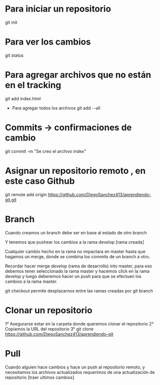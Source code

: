 # Para iniciar un repositorio
git init

# Para ver los cambios
git status

# Para agregar archivos que no están en el tracking
git add index.html

- Para agregar todos los archivos
git add --all
# Commits -> confirmaciones de cambio
git commit -m "Se creo el archivo index"

# Asignar un repositorio remoto , en este caso Github
git remote add origin https://github.com/DiegoSanchez413/aprendiendo-git.git

# Branch 
Cuando creamos un branch debe ser en base al estado de otro branch

Y tenemos que pushear los cambios a la rama develop [rama creada]

Cualquier cambio hecho en la rama no impactara en master hasta que hagamos un merge,
donde se combina los commits de un branch a otro.

Recordar hacer merge develop (rama de desarrollo) into master, para eso debemos tener seleccionado
la rama master y hacemos click en la rama develop y luego deberemos hacer un push para que se efectuen los cambios
a la rama master.

git checkout permite desplazarnos entre las ramas creadas por git branch

# Clonar un repositorio
1° Asegurarse estar en la carpeta donde queremos clonar el repositorio
2° Copiamos la URL del repositorio 
3° git clone https://github.com/DiegoSanchez413/aprendiendo-git

# Pull
Cuando alguien hace cambios y hace un push al repositorio remoto, y necesitamos los archivos actualizados
requerimos de una actualización de repositorio [traer ultimos cambios]